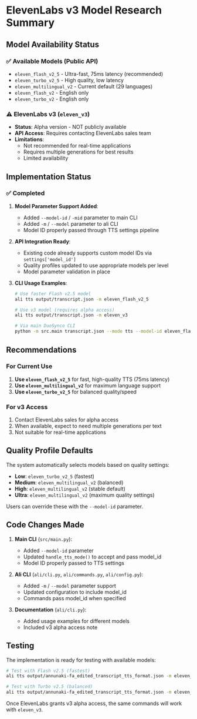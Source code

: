 # ElevenLabs v3 Model Research Summary

## Model Availability Status

### ✅ **Available Models** (Public API)
- `eleven_flash_v2_5` - Ultra-fast, 75ms latency (recommended)
- `eleven_turbo_v2_5` - High quality, low latency  
- `eleven_multilingual_v2` - Current default (29 languages)
- `eleven_flash_v2` - English only
- `eleven_turbo_v2` - English only

### ⚠️ **ElevenLabs v3** (`eleven_v3`)
- **Status**: Alpha version - NOT publicly available
- **API Access**: Requires contacting ElevenLabs sales team
- **Limitations**: 
  - Not recommended for real-time applications
  - Requires multiple generations for best results
  - Limited availability

## Implementation Status

### ✅ **Completed**
1. **Model Parameter Support Added**:
   - Added `--model-id` / `-mid` parameter to main CLI
   - Added `-m` / `--model` parameter to ali CLI
   - Model ID properly passed through TTS settings pipeline

2. **API Integration Ready**:
   - Existing code already supports custom model IDs via `settings['model_id']`
   - Quality profiles updated to use appropriate models per level
   - Model parameter validation in place

3. **CLI Usage Examples**:
   ```bash
   # Use faster Flash v2.5 model
   ali tts output/transcript.json -m eleven_flash_v2_5
   
   # Use v3 model (requires alpha access)
   ali tts output/transcript.json -m eleven_v3
   
   # Via main DuoSynco CLI
   python -m src.main transcript.json --mode tts --model-id eleven_flash_v2_5
   ```

## Recommendations

### **For Current Use**
1. **Use `eleven_flash_v2_5`** for fast, high-quality TTS (75ms latency)
2. **Use `eleven_multilingual_v2`** for maximum language support
3. **Use `eleven_turbo_v2_5`** for balanced quality/speed

### **For v3 Access**
1. Contact ElevenLabs sales for alpha access
2. When available, expect to need multiple generations per text
3. Not suitable for real-time applications

## Quality Profile Defaults

The system automatically selects models based on quality settings:

- **Low**: `eleven_turbo_v2_5` (fastest)
- **Medium**: `eleven_multilingual_v2` (balanced)
- **High**: `eleven_multilingual_v2` (stable default)
- **Ultra**: `eleven_multilingual_v2` (maximum quality settings)

Users can override these with the `--model-id` parameter.

## Code Changes Made

1. **Main CLI** (`src/main.py`):
   - Added `--model-id` parameter
   - Updated `handle_tts_mode()` to accept and pass model_id
   - Model ID properly passed to TTS settings

2. **Ali CLI** (`ali/cli.py`, `ali/commands.py`, `ali/config.py`):
   - Added `-m` / `--model` parameter support
   - Updated configuration to include model_id
   - Commands pass model_id when specified

3. **Documentation** (`ali/cli.py`):
   - Added usage examples for different models
   - Included v3 alpha access note

## Testing

The implementation is ready for testing with available models:

```bash
# Test with Flash v2.5 (fastest)
ali tts output/annunaki-fa_edited_transcript_tts_format.json -m eleven_flash_v2_5 -v

# Test with Turbo v2.5 (balanced)
ali tts output/annunaki-fa_edited_transcript_tts_format.json -m eleven_turbo_v2_5 -v
```

Once ElevenLabs grants v3 alpha access, the same commands will work with `eleven_v3`.